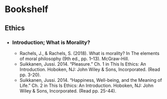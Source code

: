 # Bookshelf

## Ethics

* ### Introduction; What is Morality?

    * Rachels, J., & Rachels, S. (2018). What is morality? In The elements of moral philosophy (9th ed., pp. 1–13). McGraw-Hill.
    * Suikkanen, Jussi. 2014. “Pleasure.” Ch. 1 in This Is Ethics: An Introduction. Hoboken, NJ: John Wiley & Sons, Incorporated. (Read pp. 3-20).
    * Suikkanen, Jussi. 2014. “Happiness, Well-being, and the Meaning of Life.” Ch. 2 in This Is Ethics: An Introduction. Hoboken, NJ: John Wiley & Sons, Incorporated. (Read pp. 25-44).
